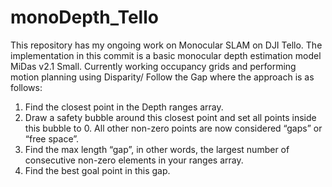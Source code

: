 # monoDepth_Tello
This repository has my ongoing work on Monocular SLAM on DJI Tello.
The implementation in this commit is a basic monocular depth estimation model MiDas v2.1 Small.
Currently working occupancy grids and performing motion planning using Disparity/ Follow the Gap where the approach is as follows:
1) Find the closest point in the Depth ranges array.
2) Draw a safety bubble around this closest point and set all points inside this bubble to 0. All other non-zero points are now considered “gaps” or “free space”.
3) Find the max length “gap”, in other words, the largest number of consecutive non-zero elements in your ranges array.
4) Find the best goal point in this gap.

